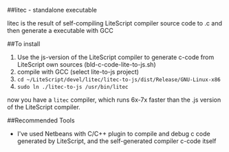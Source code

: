 ##litec - standalone executable

litec is the result of self-compiling LiteScript compiler source code to .c
and then generate a executable with GCC

##To install

1. Use the js-version of the LiteScript compiler to generate c-code from LiteScript own sources (bld-c-code-lite-to-js.sh)
2. compile with GCC (select lite-to-js project)
3. `cd ~/LiteScript/devel/litec/litec-to-js/dist/Release/GNU-Linux-x86`
3. `sudo ln ./litec-to-js /usr/bin/litec`

now you have a `litec` compiler, which runs 6x-7x faster than the .js version of the LiteScript compiler.

##Recommended Tools
- I've used Netbeans with C/C++ plugin to compile and debug c code generated
by LiteScript, and the self-generated compiler c-code itself  
